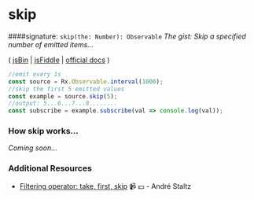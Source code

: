 # skip
####signature: `skip(the: Number): Observable`
*The gist: Skip a specified number of emitted items...*

( [jsBin](http://jsbin.com/hacepudabi/1/edit?js,console) | [jsFiddle](https://jsfiddle.net/btroncone/ar1eqbya/) | [official docs](http://reactivex.io/rxjs/class/es6/Observable.js~Observable.html#instance-method-skip) )

```js
//emit every 1s
const source = Rx.Observable.interval(1000);
//skip the first 5 emitted values
const example = source.skip(5);
//output: 5...6...7...8........
const subscribe = example.subscribe(val => console.log(val));
```

### How skip works...
*Coming soon...*


### Additional Resources
* [Filtering operator: take, first, skip](https://egghead.io/lessons/rxjs-filtering-operators-take-first-skip?course=rxjs-beyond-the-basics-operators-in-depth) :video_camera: :dollar: - André Staltz
